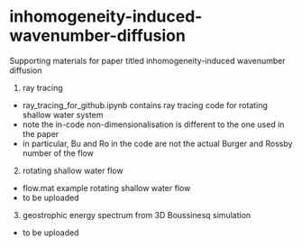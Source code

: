 # inhomogeneity-induced-wavenumber-diffusion
Supporting materials for paper titled inhomogeneity-induced wavenumber diffusion

1. ray tracing
- ray_tracing_for_github.ipynb contains ray tracing code for rotating shallow water system
- note the in-code non-dimensionalisation is different to the one used in the paper
- in particular, Bu and Ro in the code are not the actual Burger and Rossby number of the flow

2. rotating shallow water flow
- flow.mat example rotating shallow water flow
- to be uploaded

3. geostrophic energy spectrum from 3D Boussinesq simulation
- to be uploaded
